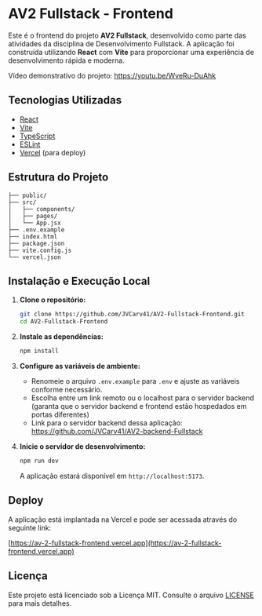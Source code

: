# AV2 Fullstack - Frontend

Este é o frontend do projeto **AV2 Fullstack**, desenvolvido como parte das atividades da disciplina de Desenvolvimento Fullstack. A aplicação foi construída utilizando **React** com **Vite** para proporcionar uma experiência de desenvolvimento rápida e moderna.

Vídeo demonstrativo do projeto: https://youtu.be/WveRu-DuAhk
## Tecnologias Utilizadas

- [React](https://reactjs.org/)
- [Vite](https://vitejs.dev/)
- [TypeScript](https://www.typescriptlang.org)
- [ESLint](https://eslint.org/)
- [Vercel](https://vercel.com/) (para deploy)

## Estrutura do Projeto

```
├── public/
├── src/
│   ├── components/
│   ├── pages/
│   └── App.jsx
├── .env.example
├── index.html
├── package.json
├── vite.config.js
└── vercel.json
```

## Instalação e Execução Local

1. **Clone o repositório:**

   ```bash
   git clone https://github.com/JVCarv41/AV2-Fullstack-Frontend.git
   cd AV2-Fullstack-Frontend
   ```

2. **Instale as dependências:**

   ```bash
   npm install
   ```

3. **Configure as variáveis de ambiente:**

   - Renomeie o arquivo `.env.example` para `.env` e ajuste as variáveis conforme necessário.
   - Escolha entre um link remoto ou o localhost para o servidor backend (garanta que o servidor backend e frontend estão hospedados em portas diferentes)
   - Link para o servidor backend dessa aplicação: https://github.com/JVCarv41/AV2-backend-Fullstack

4. **Inicie o servidor de desenvolvimento:**

   ```bash
   npm run dev
   ```

   A aplicação estará disponível em `http://localhost:5173`.

## Deploy

A aplicação está implantada na Vercel e pode ser acessada através do seguinte link:

 [https://av-2-fullstack-frontend.vercel.app](https://av-2-fullstack-frontend.vercel.app)

## Licença

Este projeto está licenciado sob a Licença MIT. Consulte o arquivo [LICENSE](LICENSE) para mais detalhes.